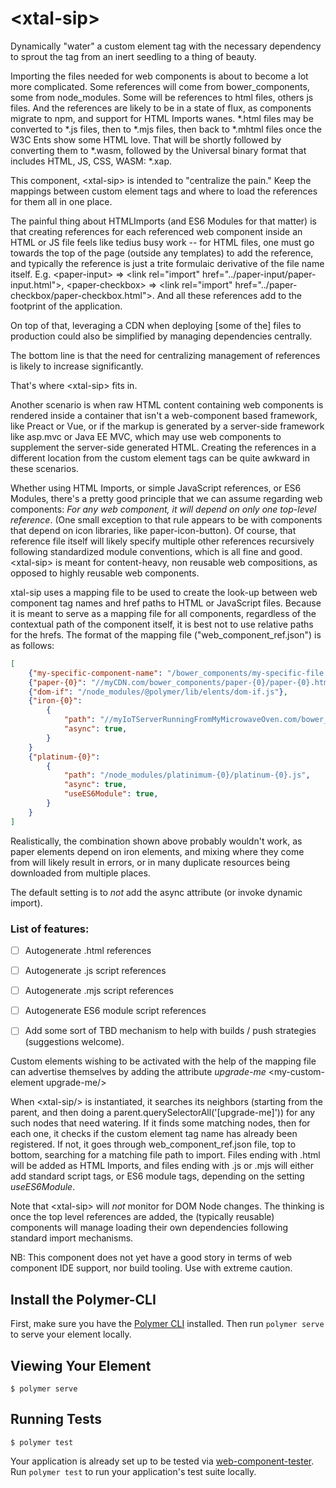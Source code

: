 # \<xtal-sip\>

Dynamically "water" a custom element tag with the necessary dependency to sprout the tag from an inert seedling to a thing of beauty.

Importing the files needed for web components is about to become a lot more complicated.  Some references will come from bower_components, some from node_modules.  Some will be references to html files, others js files.  And the references are likely to be in a state of flux, as components migrate to npm, and support for HTML Imports wanes.  *.html files may be converted to *.js files, then to *.mjs files, then back to *.mhtml files once the W3C Ents show some HTML love.  That will be shortly followed by converting them to *.wasm, followed by the Universal binary format that includes HTML, JS, CSS, WASM: *.xap.

This component, \<xtal-sip\> is intended to "centralize the pain."  Keep the mappings between custom element tags and where to load the references for them all in one place.

The painful thing about HTMLImports (and ES6 Modules for that matter) is that creating references for each referenced web component inside an HTML or JS file feels like tedius busy work -- for HTML files, one must go towards the top of the page (outside any templates) to add the reference, and typically the reference is just a trite formulaic derivative of the file name itself.  E.g. \<paper-input\> => \<link rel="import" href="../paper-input/paper-input.html"\>, \<paper-checkbox\> => \<link rel="import" href="../paper-checkbox/paper-checkbox.html"\>.   And all these references add to the footprint of the application.

On top of that, leveraging a CDN when deploying [some of the] files to production could also be simplified by managing dependencies centrally.

The bottom line is that the need for centralizing management of references is likely to increase significantly. 

That's where \<xtal-sip\> fits in.

Another scenario is when raw HTML content containing web components is rendered inside a container that isn't a web-component based framework, like Preact or Vue, or if the markup is generated by a server-side framework like asp.mvc or Java EE MVC, which may use web components to supplement the server-side generated HTML. Creating the references in a different location from the custom element tags can be quite awkward in these scenarios.

Whether using HTML Imports, or simple JavaScript references, or ES6 Modules, there's a pretty good principle that we can assume regarding web components:  *For any web component, it will depend on only one top-level reference*.  (One small exception to that rule appears to be with components that depend on icon libraries, like paper-icon-button).  Of course, that reference file itself will likely specify multiple other references recursively following standardized module conventions, which is all fine and good.  \<xtal-sip\> is meant for content-heavy, non reusable web compositions, as opposed to highly reusable web components.  

xtal-sip uses a mapping file to be used to create the look-up between web component tag names and href paths to HTML or JavaScript files.  Because it is meant to serve as a mapping file for all components, regardless of the contextual path of the component itself, it is best not to use relative paths for the hrefs. The format of the mapping file ("web_component_ref.json") is as follows:

```json
[
    {"my-specific-component-name": "/bower_components/my-specific-file.html"}
    {"paper-{0}": "//myCDN.com/bower_components/paper-{0}/paper-{0}.html"},
    {"dom-if": "/node_modules/@polymer/lib/elents/dom-if.js"},
    {"iron-{0}": 
        {
            "path": "//myIoTServerRunningFromMyMicrowaveOven.com/bower_components/iron-{0}/iron-{0}.html",
            "async": true,
        }
    }
    {"platinum-{0}": 
        {
            "path": "/node_modules/platinimum-{0}/platinum-{0}.js",
            "async": true,
            "useES6Module": true,
        }
    }
]
```
Realistically, the combination shown above probably wouldn't work, as paper elements depend on iron elements, and mixing where they come from will likely result in errors, or in many duplicate resources being downloaded from multiple places. 

The default setting is to *not* add the async attribute (or invoke dynamic import).

### List of features:

- [ ] Autogenerate .html references
- [ ] Autogenerate .js script references
- [ ] Autogenerate .mjs script references
- [ ] Autogenerate ES6 module script references
- [ ] Add some sort of TBD mechanism to help with builds / push strategies (suggestions welcome).

  

Custom elements wishing to be activated with the help of the mapping file can advertise themselves by adding the attribute _upgrade-me_ \<my-custom-element upgrade-me/>

When \<xtal-sip/> is instantiated, it searches its neighbors (starting from the parent, and then doing a parent.querySelectorAll('[upgrade-me]')) for any such nodes that need watering.  If it finds some matching nodes, then for each one, it checks if the custom element tag name has already been registered.  If not, it goes through web_component_ref.json file, top to bottom, searching for a matching file path to import. Files ending with .html will be added as HTML Imports, and files ending with .js or .mjs will either add standard script tags, or ES6 module tags, depending on the setting _useES6Module_.

Note that \<xtal-sip> will *not* monitor for DOM Node changes.  The thinking is once the top level references are added, the (typically reusable) components will manage loading their own dependencies following standard import mechanisms.

NB:  This component does not yet have a good story in terms of web component IDE support, nor build tooling.  Use with extreme caution.

## Install the Polymer-CLI

First, make sure you have the [Polymer CLI](https://www.npmjs.com/package/polymer-cli) installed. Then run `polymer serve` to serve your element locally.

## Viewing Your Element

```
$ polymer serve
```

## Running Tests

```
$ polymer test
```

Your application is already set up to be tested via [web-component-tester](https://github.com/Polymer/web-component-tester). Run `polymer test` to run your application's test suite locally.

